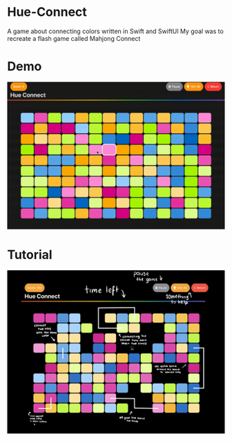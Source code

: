 # Hue-Connect
A game about connecting colors written in Swift and SwiftUI
My goal was to recreate a flash game called Mahjong Connect

# Demo
![Demo](https://github.com/gaudyn/Hue-Connect/blob/master/demo.gif)

# Tutorial
![Tutorial](https://github.com/gaudyn/Hue-Connect/blob/master/tutorial.png)
